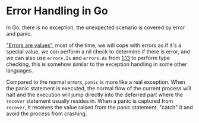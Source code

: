 # Error Handling in Go

In Go, there is no exception, the unexpected scenario is covered by error and panic.

["Errors are values"](https://go.dev/blog/errors-are-values), most of the time, we will cope with errors as if it's a special value, we can perform a nil check to determine if there is error, and we can also use `errors.Is` and `errors.As` from [1.13](https://go.dev/blog/go1.13-errors) to perform type checking, this is somehow similar to the exception handling in some other languages.

Compared to the normal errors, `panic` is more like a real exception. When the panic statement is executed, the normal flow of the current process will halt and the execution will jump directly into the deferred part where the `recover` statement usually resides in. When a panic is captured from `recover`, it receives the value raised from the panic statement, "catch" it and avoid the process from crashing.
